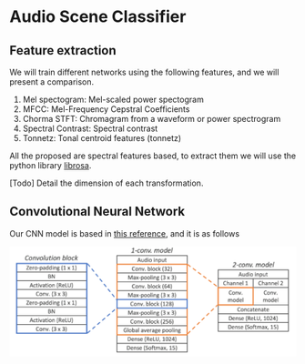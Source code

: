 # Audio Scene Classifier

## Feature extraction

We will train different networks using the following features, and we will present a comparison.

1. Mel spectogram: Mel-scaled power spectogram
2. MFCC: Mel-Frequency Cepstral Coefficients
3. Chorma STFT: Chromagram from a waveform or power spectrogram
4. Spectral Contrast: Spectral contrast
5. Tonnetz: Tonal centroid features (tonnetz)

All the proposed are spectral features based, to extract them we will use the python library [librosa](https://librosa.github.io/librosa/feature.html#spectral-features "librosa").

[Todo] Detail the dimension of each transformation.

## Convolutional Neural Network

Our CNN model is based in [this reference](http://www.cs.tut.fi/sgn/arg/dcase2017/documents/challenge_technical_reports/DCASE2017_Han_207.pdf "CNN"), 
and it is as follows

![alt text](./docs/images/CNN_model.png?raw=true "CNN model")

